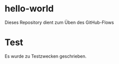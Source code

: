 # hello-world
Dieses Repository dient zum Üben des GitHub-Flows

# Test 
Es wurde zu Testzwecken geschrieben.

